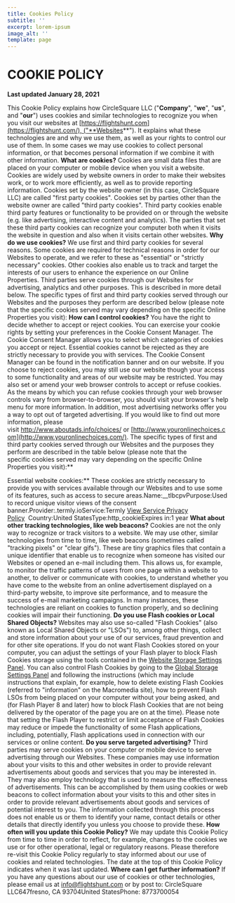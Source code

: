 ```yaml
---
title: Cookies Policy
subtitle: ''
excerpt: lorem-ipsum
image_alt: ''
template: page
---
```

# **COOKIE POLICY**


**Last updated January 28, 2021**

This Cookie Policy explains how CircleSquare LLC ("**Company**", "**we**", "**us**", and "**our**") uses cookies and similar technologies to recognize you when you visit our websites at [https://flightshunt.com](https://flightshunt.com/), ("**Websites**"). It explains what these technologies are and why we use them, as well as your rights to control our use of them.
In some cases we may use cookies to collect personal information, or that becomes personal information if we combine it with other information.
**What are cookies?**
Cookies are small data files that are placed on your computer or mobile device when you visit a website. Cookies are widely used by website owners in order to make their websites work, or to work more efficiently, as well as to provide reporting information.
Cookies set by the website owner (in this case, CircleSquare LLC) are called "first party cookies". Cookies set by parties other than the website owner are called "third party cookies". Third party cookies enable third party features or functionality to be provided on or through the website (e.g. like advertising, interactive content and analytics). The parties that set these third party cookies can recognize your computer both when it visits the website in question and also when it visits certain other websites.
**Why do we use cookies?**
We use first and third party cookies for several reasons. Some cookies are required for technical reasons in order for our Websites to operate, and we refer to these as "essential" or "strictly necessary" cookies. Other cookies also enable us to track and target the interests of our users to enhance the experience on our Online Properties. Third parties serve cookies through our Websites for advertising, analytics and other purposes. This is described in more detail below.
The specific types of first and third party cookies served through our Websites and the purposes they perform are described below (please note that the specific cookies served may vary depending on the specific Online Properties you visit):
**How can I control cookies?**
You have the right to decide whether to accept or reject cookies. You can exercise your cookie rights by setting your preferences in the Cookie Consent Manager. The Cookie Consent Manager allows you to select which categories of cookies you accept or reject. Essential cookies cannot be rejected as they are strictly necessary to provide you with services.
The Cookie Consent Manager can be found in the notification banner and on our website. If you choose to reject cookies, you may still use our website though your access to some functionality and areas of our website may be restricted. You may also set or amend your web browser controls to accept or refuse cookies. As the means by which you can refuse cookies through your web browser controls vary from browser-to-browser, you should visit your browser's help menu for more information.
In addition, most advertising networks offer you a way to opt out of targeted advertising. If you would like to find out more information, please visit <http://www.aboutads.info/choices/> or [http://www.youronlinechoices.com](http://www.youronlinechoices.com/).
The specific types of first and third party cookies served through our Websites and the purposes they perform are described in the table below (please note that the specific cookies served may vary depending on the specific Online Properties you visit):\*\*

Essential website cookies:\*\*
These cookies are strictly necessary to provide you with services available through our Websites and to use some of its features, such as access to secure areas.Name:\__tlbcpvPurpose:Used to record unique visitor views of the consent banner.Provider:.termly.ioService:Termly [View Service Privacy Policy](https://termly.io/our-privacy-policy/)  Country:United StatesType:http_cookieExpires in:1 year
**What about other tracking technologies, like web beacons?**
Cookies are not the only way to recognize or track visitors to a website. We may use other, similar technologies from time to time, like web beacons (sometimes called "tracking pixels" or "clear gifs"). These are tiny graphics files that contain a unique identifier that enable us to recognize when someone has visited our Websites or opened an e-mail including them. This allows us, for example, to monitor the traffic patterns of users from one page within a website to another, to deliver or communicate with cookies, to understand whether you have come to the website from an online advertisement displayed on a third-party website, to improve site performance, and to measure the success of e-mail marketing campaigns. In many instances, these technologies are reliant on cookies to function properly, and so declining cookies will impair their functioning.
**Do you use Flash cookies or Local Shared Objects?**
Websites may also use so-called "Flash Cookies" (also known as Local Shared Objects or "LSOs") to, among other things, collect and store information about your use of our services, fraud prevention and for other site operations.
If you do not want Flash Cookies stored on your computer, you can adjust the settings of your Flash player to block Flash Cookies storage using the tools contained in the [Website Storage Settings Panel](http://www.macromedia.com/support/documentation/en/flashplayer/help/settings_manager07.html). You can also control Flash Cookies by going to the [Global Storage Settings Panel](http://www.macromedia.com/support/documentation/en/flashplayer/help/settings_manager03.html) and following the instructions (which may include instructions that explain, for example, how to delete existing Flash Cookies (referred to "information" on the Macromedia site), how to prevent Flash LSOs from being placed on your computer without your being asked, and (for Flash Player 8 and later) how to block Flash Cookies that are not being delivered by the operator of the page you are on at the time).
Please note that setting the Flash Player to restrict or limit acceptance of Flash Cookies may reduce or impede the functionality of some Flash applications, including, potentially, Flash applications used in connection with our services or online content.
**Do you serve targeted advertising?**
Third parties may serve cookies on your computer or mobile device to serve advertising through our Websites. These companies may use information about your visits to this and other websites in order to provide relevant advertisements about goods and services that you may be interested in. They may also employ technology that is used to measure the effectiveness of advertisements. This can be accomplished by them using cookies or web beacons to collect information about your visits to this and other sites in order to provide relevant advertisements about goods and services of potential interest to you. The information collected through this process does not enable us or them to identify your name, contact details or other details that directly identify you unless you choose to provide these.
**How often will you update this Cookie Policy?**
We may update this Cookie Policy from time to time in order to reflect, for example, changes to the cookies we use or for other operational, legal or regulatory reasons. Please therefore re-visit this Cookie Policy regularly to stay informed about our use of cookies and related technologies.
The date at the top of this Cookie Policy indicates when it was last updated.
**Where can I get further information?**
If you have any questions about our use of cookies or other technologies, please email us at info@flightshunt.com or by post to:
CircleSquare LLC647fresno, CA 93704United StatesPhone: 8773700054
